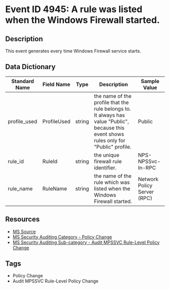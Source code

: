 # Event ID 4945: A rule was listed when the Windows Firewall started.

## Description
This event generates every time Windows Firewall service starts.

## Data Dictionary
|Standard Name|Field Name|Type|Description|Sample Value|
|---|---|---|---|---|
|profile_used|ProfileUsed|string|the name of the profile that the rule belongs to. It always has value "Public", because this event shows rules only for "Public" profile.|Public|
|rule_id|RuleId|string|the unique firewall rule identifier.|NPS-NPSSvc-In-RPC|
|rule_name|RuleName|string|the name of the rule which was listed when the Windows Firewall started.|Network Policy Server (RPC)|

## Resources
* [MS Source](https://github.com/MicrosoftDocs/windows-itpro-docs/blob/public/windows/security/threat-protection/auditing/event-4945.md)
* [MS Security Auditing Category - Policy Change](https://docs.microsoft.com/en-us/windows/security/threat-protection/auditing/advanced-security-audit-policy-settings#policy-change)
* [MS Security Auditing Sub-category - Audit MPSSVC Rule-Level Policy Change](https://github.com/MicrosoftDocs/windows-itpro-docs/tree/master/windows/security/threat-protection/auditing/audit-mpssvc-rule-level-policy-change.md)

## Tags
* Policy Change
* Audit MPSSVC Rule-Level Policy Change